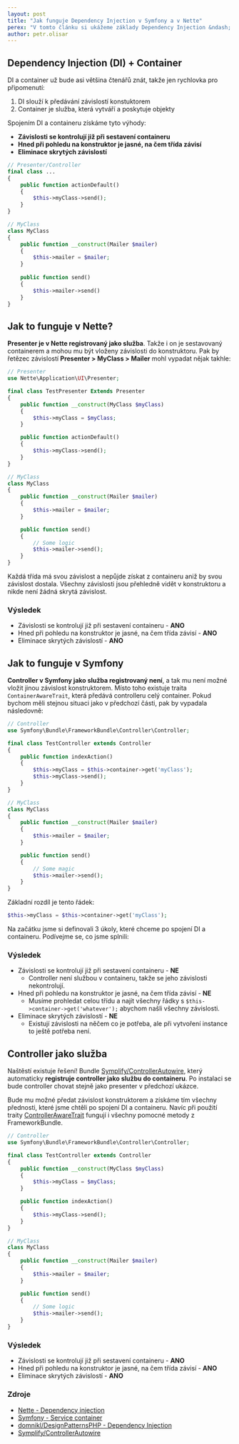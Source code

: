 ```yaml
---
layout: post
title: "Jak funguje Dependency Injection v Symfony a v Nette"
perex: "V tomto článku si ukážeme základy Dependency Injection &ndash; jaký je rozdíl mezi Nette presenterem a Symfony controllerem. A jak přenést trochu chování Nette do Symfony."
author: petr.olisar
---
```


## Dependency Injection (DI) + Container

DI a container už bude asi většina čtenářů znát, takže jen rychlovka pro připomenutí:

1. DI slouží k předávání závislostí konstuktorem
2. Container je služba, která vytváří a poskytuje objekty

Spojením DI a containeru získáme tyto výhody:

- **Závislosti se kontrolují již při sestavení containeru**
- **Hned při pohledu na konstruktor je jasné, na čem třída závisí**
- **Eliminace skrytých závislostí**
	

```php
// Presenter/Controller
final class ...
{
    public function actionDefault()
    {
        $this->myClass->send();
    }
}
```

```php
// MyClass
class MyClass
{
    public function __construct(Mailer $mailer)
    {
        $this->mailer = $mailer;
    }
    
    public function send()
    {
        $this->mailer->send()
    }
}
```


## Jak to funguje v Nette?

**Presenter je v Nette registrovaný jako služba**. Takže i on je sestavovaný containerem a mohou mu být vloženy závislosti do konstruktoru. Pak by řetězec závislostí **Presenter > MyClass > Mailer** mohl vypadat nějak takhle:

```php
// Presenter
use Nette\Application\UI\Presenter;

final class TestPresenter Extends Presenter
{
    public function __construct(MyClass $myClass)
    {
        $this->myClass = $myClass;
    }

    public function actionDefault()
    {
        $this->myClass->send();
    }
}
```

```php
// MyClass
class MyClass
{
    public function __construct(Mailer $mailer)
    {
        $this->mailer = $mailer;
    }

    public function send()
    {
        // Some logic
        $this->mailer->send();
    }
}
```

Každá třída má svou závislost a nepůjde získat z containeru aniž by svou závislost dostala. Všechny závislosti jsou přehledně vidět v konstruktoru a nikde není žádná skrytá závislost.


### Výsledek

- Závislosti se kontrolují již při sestavení containeru - **ANO**
- Hned při pohledu na konstruktor je jasné, na čem třída závisí - **ANO**
- Eliminace skrytých závislostí - **ANO**


## Jak to funguje v Symfony

**Controller v Symfony jako služba registrovaný není**, a tak mu není možné vložit jinou závislost konstruktorem. Místo toho 
existuje traita `ContainerAwareTrait`, která předává controlleru celý container. Pokud bychom měli stejnou situaci jako v předchozí části, pak by vypadala následovně:

```php
// Controller
use Symfony\Bundle\FrameworkBundle\Controller\Controller;

final class TestController extends Controller
{
    public function indexAction()
    {
        $this->myClass = $this->container->get('myClass');
        $this->myClass->send();
    }
}
```

```php
// MyClass
class MyClass
{
    public function __construct(Mailer $mailer)
    {
        $this->mailer = $mailer;
    }

    public function send()
    {
        // Some magic
        $this->mailer->send();
    }
}
```

Základní rozdíl je tento řádek: 

```php
$this->myClass = $this->container->get('myClass');
```

Na začátku jsme si definovali 3 úkoly, které chceme po spojení DI a containeru. Podívejme se, co jsme splnili:


### Výsledek

- Závislosti se kontrolují již při sestavení containeru - **NE**
  * Controller není službou v containeru, takže se jeho závislosti nekontrolují.
- Hned při pohledu na konstruktor je jasné, na čem třída závisí - **NE**
  * Musíme prohledat celou třídu a najít všechny řádky s `$this->container->get('whatever');` abychom našli všechny závislosti.
- Eliminace skrytých závislostí - **NE**
  * Existují závislosti na něčem co je potřeba, ale při vytvoření instance to ještě potřeba není.


## Controller jako služba

Naštěstí existuje řešení! Bundle [Symplify/ControllerAutowire](https://github.com/Symplify/ControllerAutowire), který automaticky **registruje controller jako službu do containeru**. Po instalaci se bude controller chovat stejně jako presenter v předchozí ukázce. 

Bude mu možné předat závislost konstruktorem a získáme tím všechny přednosti, které jsme chtěli po spojení DI a containeru. Navíc při použití traity [ControllerAwareTrait](https://github.com/Symplify/ControllerAutowire#used-to-frameworkbundles-controller-use-helpers-traits) fungují i všechny pomocné metody z FrameworkBundle.


```php
// Controller
use Symfony\Bundle\FrameworkBundle\Controller\Controller;

final class TestController extends Controller
{
    public function __construct(MyClass $myClass)
    {
        $this->myClass = $myClass;
    }

    public function indexAction()
    {
        $this->myClass->send();
    }
}
```

```php
// MyClass
class MyClass
{
    public function __construct(Mailer $mailer)
    {
        $this->mailer = $mailer;
    }

    public function send()
    {
        // Some logic
        $this->mailer->send();
    }
}
```

### Výsledek

- Závislosti se kontrolují již při sestavení containeru - **ANO**
- Hned při pohledu na konstruktor je jasné, na čem třída závisí - **ANO**
- Eliminace skrytých závislostí - **ANO**


### Zdroje

- [Nette - Dependency injection](https://doc.nette.org/cs/2.4/dependency-injection)
- [Symfony - Service container](http://symfony.com/doc/current/service_container.html)
- [domnikl/DesignPatternsPHP - Dependency Injection](https://github.com/domnikl/DesignPatternsPHP/tree/master/Structural/DependencyInjection)
- [Symplify/ControllerAutowire](https://github.com/Symplify/ControllerAutowire)
